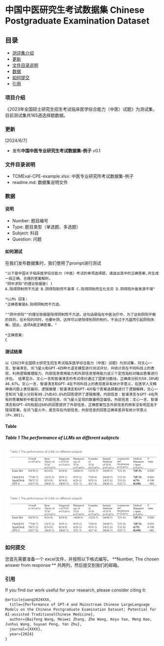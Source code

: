 # 中国中医研究生考试数据集 Chinese Postgraduate Examination Dataset

## 目录
- [测评集介绍](#测评集介绍)
- [更新](#更新)
- [文件目录说明](#文件目录说明)
- [数据](#数据)
- [如何提交](#如何提交)
- [引用](#引用)

### 项目介绍
《2023年全国硕士研究生招生考试临床医学综合能力（中医）试题》为测试集，目前测试集共165道选择题数据。

### 更新
[2024/6/7]
- 发布**中国中医专业研究生考试数据集-例子** v0.1

### 文件目录说明
- TCMEval-CPE-example.xlsx: 中医专业研究所考试数据集-例子
- readme.md: 数据集说明文件

### 数据
#### 说明
- Number: 题目编号
- Type: 题目类型（单选题、多选题）
- Subject: 科目
- Question: 问题

#### 如何测试
在我们发布数据集时，我们使用了prompt进行测试
```
"以下是中国关于临床医学综合能力（中医）考试的单项选择题，请选出其中的正确答案,并生成一段正确、合理的答案解析。
"阴中求阳"的理论依据是( )
A.阳得阴制而不亢逆 B.阴得阳助而不凝滞 C.阳得阴助而生化无穷 D.阴得阳升是泉源不竭"

*LLMs 回复:
"正确答案是A.阳得阴制而不亢逆。

""阴中求阳""的理论依据是阳得阴制而不亢逆。这句话是指在中医治疗中，为了达到阴阳平衡的目的，在补阳的同时，也要补阴，这样可以使阳得到阴的制约，不会过于亢盛而引起阴阳失衡。因此，选项A是正确答案。"

*正确答案:
C
```
#### 测试结果
```
以《2023年全国硕士研究生招生考试临床医学综合能力（中医）试题》为测试集，对文心一言、智谱清言、讯飞星火和GPT-4四种大语言模型进行测试评分，并统计其在不同科目上的表现，利用逻辑推理能力、内部信息使用能力和外部信息使用能力这三个定性指标对输出答案进行评估。 结果显示，文心一言和智谱清言的考试得分通过了国家分数线，正确率分别为50.30%和46.67%。文心一言、智谱清言和GPT-4在不同科目上的表现差异有统计学意义，在医学人文精神类问题上表现最好。逻辑推理：智谱清言和GPT-4对每个答案选择都进行了逻辑解释，文心一言和讯飞星火分别有98.2%和43.6%的回答提供了逻辑推理。内部信息：智谱清言与GPT-4在所有的答案解析中都呈现了内部信息，讯飞星火呈现的数量明显偏低。外部信息：文心一言、智谱清言和GPT-4均有超过60%的回答提供了外部信息，正确答案包含外部信息的频率没有明显高于错误答案。在讯飞星火中，是否存在内部信息、外部信息的回答正确率差异有统计学意义(P<.001)。
```
#### Table 
##### Table 1 The performance of LLMs on different subjects
![image](https://github.com/zhuyan166/TCMEval/blob/main/figs/TCMEval-CPE-Figs/Table1.jpg)<div align=center><img  alt="Table 1" src="https://github.com/zhuyan166/TCMEval/blob/main/figs/TCMEval-CPE-Figs/Table1.jpg"></div>

### 如何提交
您首先需要准备一个 excel文件，并按照以下格式编写。
**Number, The chosen answer from response **
共两列，然后提交到我们的邮箱。

### 引用
If you find our work useful for your research, please consider citing it:

```
@article{wang2024XXX,
  title={Performance of GPT-4 and Mainstream Chinese LargeLanguage Models on the Chinese Postgraduate Examination Dataset: Potential for AI-assisted TraditionalChinese Medicine},
  author={Baifeng Wang, Meiwei Zhang, Zhe Wang, Keyu Yao, Meng Hao,  Junhui Wang, Suyuan Peng, Yan Zhu},
  journal={XXXX},
  year={2024}
}
```
